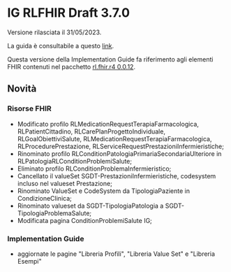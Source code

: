 # IG RLFHIR Draft 3.7.0

Versione rilasciata il 31/05/2023. 

La guida è consultabile a questo [link](https://simplifier.net/guide/ig-rlfhir-draft?version=3.7.0).

Questa versione della Implementation Guide fa riferimento agli elementi FHIR contenuti nel pacchetto [rl.fhir.r4 0.0.12](https://simplifier.net/packages/rl.fhir.r4.draft/0.0.12).

## Novità
### Risorse FHIR

- Modificato profilo RLMedicationRequestTerapiaFarmacologica, RLPatientCittadino, RLCarePlanProgettoIndividuale,
  RLGoalObiettiviSalute, RLMedicationRequestTerapiaFarmacologica, RLProcedurePrestazione, RLServiceRequestPrestazioniInfermieristiche;
- Rinominato profilo RLConditionPatologiaPrimariaSecondariaUlteriore in RLPatologiaRLConditionProblemiSalute;
- Eliminato profilo  RLConditionProblemaInfermieristico;
- Cancellato il valueSet SGDT-PrestazioniInfermieristiche, codesystem incluso nel valueset Prestazione;
- Rinominato ValueSet e CodeSystem da TipologiaPaziente in CondizioneClinica;
- Rinominato valueset da SGDT-TipologiaPatologia a SGDT-TipologiaProblemaSalute;
- Modificata pagina ConditionProblemiSalute IG;
  

### Implementation Guide
- aggiornate le pagine "Libreria Profili", "Libreria Value Set" e "Libreria Esempi"